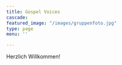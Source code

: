 ```yaml
---
title: Gospel Voices
cascade: 
featured_image: "/images/gruppenfoto.jpg"
type: page
menu: ''

---
```

Herzlich Willkommen!
